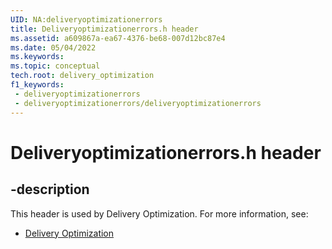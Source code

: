 ```yaml
---
UID: NA:deliveryoptimizationerrors
title: Deliveryoptimizationerrors.h header
ms.assetid: a609867a-ea67-4376-be68-007d12bc87e4
ms.date: 05/04/2022
ms.keywords: 
ms.topic: conceptual
tech.root: delivery_optimization
f1_keywords:
 - deliveryoptimizationerrors
 - deliveryoptimizationerrors/deliveryoptimizationerrors
---
```


# Deliveryoptimizationerrors.h header

## -description

This header is used by Delivery Optimization. For more information, see:

- [Delivery Optimization](../_delivery_optimization/index.md)

